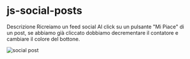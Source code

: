 # js-social-posts

Descrizione
Ricreiamo un feed social 
Al click su un pulsante "Mi Piace" di un post, se abbiamo già cliccato dobbiamo decrementare il contatore e cambiare il colore del bottone.

![social post](https://github.com/Michela30/js-social-posts/assets/128288972/5e337d50-0107-4c77-badb-e1721a1d0119)
